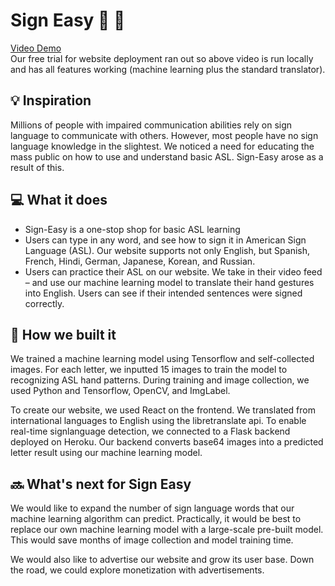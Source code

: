 # Sign Easy 🤟 🎉
[Video Demo](https://www.youtube.com/watch?v=L3NoBqH5a7g&ab_channel=AkhilKammila)
<br />
Our free trial for website deployment ran out so above video is run locally and has all features working (machine learning plus the standard translator).

## 💡 Inspiration
Millions of people with impaired communication abilities rely on sign language to communicate with others. However, most people have no sign language knowledge in the slightest. We noticed a need for educating the mass public on how to use and understand basic ASL. Sign-Easy arose as a result of this.

## 💻 What it does
- Sign-Easy is a one-stop shop for basic ASL learning
- Users can type in any word, and see how to sign it in American Sign Language (ASL). Our website supports not only English, but Spanish, French, Hindi, German, Japanese, Korean, and Russian.
- Users can practice their ASL on our website. We take in their video feed – and use our machine learning model to translate their hand gestures into English. Users can see if their intended sentences were signed correctly. 

## 🔨 How we built it
We trained a machine learning model using Tensorflow and self-collected images. For each letter, we inputted 15 images to train the model to recognizing ASL hand patterns. During training and image collection, we used Python and Tensorflow, OpenCV, and ImgLabel.

To create our website, we used React on the frontend. We translated from international languages to English using the libretranslate api. To enable real-time signlanguage detection, we connected to a Flask backend deployed on Heroku. Our backend converts base64 images into a predicted letter result using our machine learning model.

## 🔜 What's next for Sign Easy

We would like to expand the number of sign language words that our machine learning algorithm can predict. Practically, it would be best to replace our own machine learning model with a large-scale pre-built model. This would save months of image collection and model training time.

We would also like to advertise our website and grow its user base. Down the road, we could explore monetization with advertisements.
